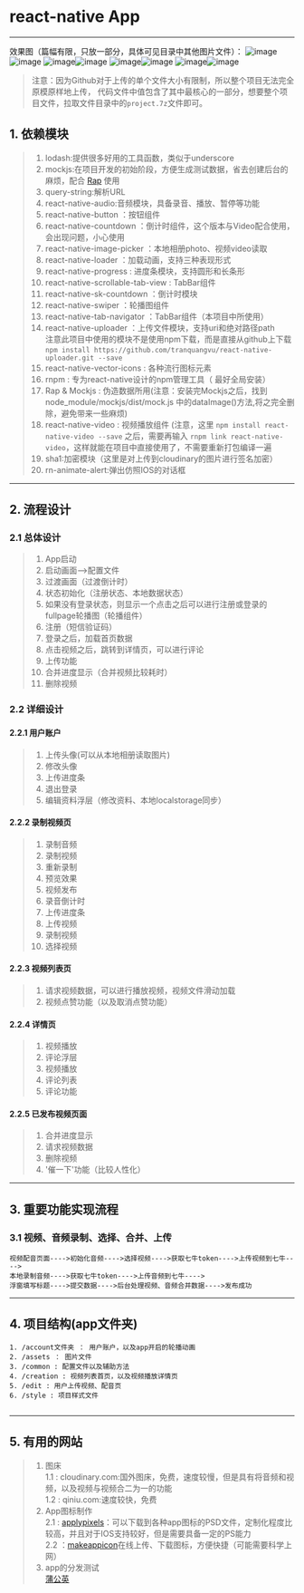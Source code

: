 # react-native App
---

效果图（篇幅有限，只放一部分，具体可见目录中其他图片文件）：
![image](https://github.com/accforgit/Audio-Video-Mixing-App-By-RN-Client/blob/master/Screenshot_2016-11-19-23-14-50.png)![image](https://github.com/accforgit/Audio-Video-Mixing-App-By-RN-Client/blob/master/Screenshot_2016-11-19-23-15-11.png)
![image](https://github.com/accforgit/Audio-Video-Mixing-App-By-RN-Client/blob/master/Screenshot_2016-11-19-23-15-54.png)![image](https://github.com/accforgit/Audio-Video-Mixing-App-By-RN-Client/blob/master/Screenshot_2016-11-19-23-16-03.png)
![image](https://github.com/accforgit/Audio-Video-Mixing-App-By-RN-Client/blob/master/Screenshot_2016-11-19-23-18-30.png)![image](https://github.com/accforgit/Audio-Video-Mixing-App-By-RN-Client/blob/master/Screenshot_2016-11-19-23-19-00.png)
![image](https://github.com/accforgit/Audio-Video-Mixing-App-By-RN-Client/blob/master/Screenshot_2016-11-19-23-19-05.png)![image](https://github.com/accforgit/Audio-Video-Mixing-App-By-RN-Client/blob/master/Screenshot_2016-11-19-23-19-11.png)


> 注意：因为Github对于上传的单个文件大小有限制，所以整个项目无法完全原模原样地上传，
代码文件中值包含了其中最核心的一部分，想要整个项目文件，拉取文件目录中的`project.7z`文件即可。


## 1. 依赖模块

>1. lodash:提供很多好用的工具函数，类似于underscore
>2. mockjs:在项目开发的初始阶段，方便生成测试数据，省去创建后台的麻烦，配合 [Rap](http://rap.taobao.org) 使用
>3. query-string:解析URL
>4. react-native-audio:音频模块，具备录音、播放、暂停等功能
>5. react-native-button ：按钮组件
>6. react-native-countdown ：倒计时组件，这个版本与Video配合使用，会出现问题，小心使用
>7. react-native-image-picker ：本地相册photo、视频video读取
>8. react-native-loader ：加载动画，支持三种表现形式
>9. react-native-progress : 进度条模块，支持圆形和长条形
>10. react-native-scrollable-tab-view : TabBar组件
>11. react-native-sk-countdown ：倒计时模块
>12. react-native-swiper ：轮播图组件
>13. react-native-tab-navigator ：TabBar组件（本项目中所使用）
>14. react-native-uploader ：上传文件模块，支持uri和绝对路径path<br>
    注意此项目中使用的模块不是使用npm下载，而是直接从github上下载<br>
    `npm install https://github.com/tranquangvu/react-native-uploader.git --save`
>15. react-native-vector-icons : 各种流行图标元素
>16. rnpm : 专为react-native设计的npm管理工具（ 最好全局安装）
>17. Rap & Mockjs : 伪造数据所用(注意：安装完Mockjs之后，找到node_module/mockjs/dist/mock.js  中的dataImage()方法,将之完全删除，避免带来一些麻烦)
>18. react-native-video : 视频播放组件 (注意，这里 `npm install react-native-video --save` 之后，需要再输入 `rnpm link react-native-video`，这样就能在项目中直接使用了，不需要重新打包编译一遍
>19. sha1:加密模块（这里是对上传到cloudinary的图片进行签名加密）
>20. rn-animate-alert:弹出仿照IOS的对话框

---

## 2. 流程设计

### 2.1 总体设计
>1. App启动
>2. 启动画面-->配置文件
>3. 过渡画面（过渡倒计时）
>4. 状态初始化（注册状态、本地数据状态）
>5. 如果没有登录状态，则显示一个点击之后可以进行注册或登录的fullpage轮播图（轮播组件）
>6. 注册（短信验证码）
>7. 登录之后，加载首页数据
>8. 点击视频之后，跳转到详情页，可以进行评论
>9. 上传功能
>10. 合并进度显示（合并视频比较耗时）
>11. 删除视频

### 2.2 详细设计
#### 2.2.1 用户账户
>1. 上传头像(可以从本地相册读取图片)
>2. 修改头像
>3. 上传进度条
>4. 退出登录
>5. 编辑资料浮层（修改资料、本地localstorage同步）

#### 2.2.2 录制视频页
>1. 录制音频
>2. 录制视频
>3. 重新录制
>4. 预览效果
>5. 视频发布
>6. 录音倒计时
>7. 上传进度条
>8. 上传视频
>9. 录制视频
>10. 选择视频

#### 2.2.3 视频列表页
>1. 请求视频数据，可以进行播放视频，视频文件滑动加载
>2. 视频点赞功能（以及取消点赞功能）

#### 2.2.4 详情页
>1. 视频播放
>2. 评论浮层
>3. 视频播放
>4. 评论列表
>5. 评论功能

#### 2.2.5 已发布视频页面
>1. 合并进度显示
>2. 请求视频数据
>3. 删除视频
>4. '催一下'功能（比较人性化）


---

## 3. 重要功能实现流程

### 3.1 视频、音频录制、选择、合并、上传
```
视频配音页面---->初始化音频---->选择视频---->获取七牛token---->上传视频到七牛---->
本地录制音频---->获取七牛token---->上传音频到七牛---->
浮窗填写标题---->提交数据---->后台处理视频、音频合并数据---->发布成功
``` 

---


## 4. 项目结构(app文件夹)

```
1. /account文件夹 ： 用户账户，以及app开启的轮播动画
2. /assets ： 图片文件
3. /common : 配置文件以及辅助方法
4. /creation : 视频列表首页，以及视频播放详情页
5. /edit : 用户上传视频、配音页
6. /style : 项目样式文件


```



---

## 5. 有用的网站

> 1. 图床<br>
> 1.1 : cloudinary.com:国外图床，免费，速度较慢，但是具有将音频和视频，以及视频与视频合二为一的功能<br>
> 1.2 : qiniu.com:速度较快，免费<br>
> 2. App图标制作<br>
> 2.1 : [applypixels](https://applypixels.com/template/ios-app-icon/)：可以下载到各种app图标的PSD文件，定制化程度比较高，并且对于IOS支持较好，但是需要具备一定的PS能力<br>
> 2.2 ：[makeappicon](https://makeappicon.com/)在线上传、下载图标，方便快捷（可能需要科学上网）<br>
> 3. app的分发测试<br>
>[蒲公英](http://www.pgyer.com/)
